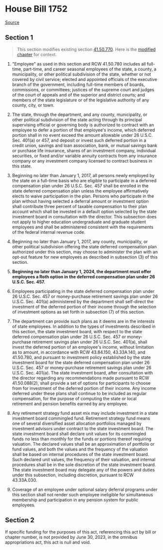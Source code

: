 # House Bill 1752

[Source](http://lawfilesext.leg.wa.gov/biennium/2021-22/Xml/Bills/House%20Bills/1752.xml)
## Section 1
> This section modifies existing section [41.50.770](/rcw/41_public_employment_civil_service_and_pensions/41.50_department_of_retirement_systems.md). Here is the [modified chapter](rcw/41_public_employment_civil_service_and_pensions/41.50_department_of_retirement_systems.md) for context.

1. "Employee" as used in this section and RCW 41.50.780 includes all full-time, part-time, and career seasonal employees of the state, a county, a municipality, or other political subdivision of the state, whether or not covered by civil service; elected and appointed officials of the executive branch of the government, including full-time members of boards, commissions, or committees; justices of the supreme court and judges of the court of appeals and of the superior and district courts; and members of the state legislature or of the legislative authority of any county, city, or town.

2. The state, through the department, and any county, municipality, or other political subdivision of the state acting through its principal supervising official or governing body is authorized to contract with an employee to defer a portion of that employee's income, which deferred portion shall in no event exceed the amount allowable under 26 U.S.C. Sec. 401(a) or 457, and deposit or invest such deferred portion in a credit union, savings and loan association, bank, or mutual savings bank or purchase life insurance, shares of an investment company, individual securities, or fixed and/or variable annuity contracts from any insurance company or any investment company licensed to contract business in this state.

3. Beginning no later than January 1, 2017, all persons newly employed by the state on a full-time basis who are eligible to participate in a deferred compensation plan under 26 U.S.C. Sec. 457 shall be enrolled in the state deferred compensation plan unless the employee affirmatively elects to waive participation in the plan. Persons who participate in the plan without having selected a deferral amount or investment option shall contribute three percent of taxable compensation to their plan account which shall be invested in a default option selected by the state investment board in consultation with the director. This subsection does not apply to higher education undergraduate and graduate student employees and shall be administered consistent with the requirements of the federal internal revenue code.

4. Beginning no later than January 1, 2017, any county, municipality, or other political subdivision offering the state deferred compensation plan authorized under this section, may choose to administer the plan with an opt-out feature for new employees as described in subsection (3) of this section.

5. **Beginning no later than January 1, 2024, the department must offer employees a Roth option in the deferred compensation plan under 26 U.S.C. Sec. 457.**

6. Employees participating in the state deferred compensation plan under 26 U.S.C. Sec. 457 or money-purchase retirement savings plan under 26 U.S.C. Sec. 401(a) administered by the department shall self-direct the investment of the deferred portion of their income through the selection of investment options as set forth in subsection (7) of this section.

7. The department can provide such plans as it deems are in the interests of state employees. In addition to the types of investments described in this section, the state investment board, with respect to the state deferred compensation plan under 26 U.S.C. Sec. 457 or money-purchase retirement savings plan under 26 U.S.C. Sec. 401(a), shall invest the deferred portion of an employee's income, without limitation as to amount, in accordance with RCW 43.84.150, 43.33A.140, and 41.50.780, and pursuant to investment policy established by the state investment board for the state deferred compensation plan under 26 U.S.C. Sec. 457 or money-purchase retirement savings plan under 26 U.S.C. Sec. 401(a). The state investment board, after consultation with the director regarding any recommendations made pursuant to RCW 41.50.088(2), shall provide a set of options for participants to choose from for investment of the deferred portion of their income. Any income deferred under these plans shall continue to be included as regular compensation, for the purpose of computing the state or local retirement and pension benefits earned by any employee.

8. Any retirement strategy fund asset mix may include investment in a state investment board commingled fund. Retirement strategy fund means one of several diversified asset allocation portfolios managed by investment advisors under contract to the state investment board. The state investment board shall declare unit values for its commingled funds no less than monthly for the funds or portions thereof requiring valuation. The declared values shall be an approximation of portfolio or fund values, and both the values and the frequency of the valuation shall be based on internal procedures of the state investment board. Such declared unit values, the frequency of their valuation, and internal procedures shall be in the sole discretion of the state investment board. The state investment board may delegate any of the powers and duties under this subsection, including discretion, pursuant to RCW 43.33A.030.

9. Coverage of an employee under optional salary deferral programs under this section shall not render such employee ineligible for simultaneous membership and participation in any pension system for public employees.


## Section 2
If specific funding for the purposes of this act, referencing this act by bill or chapter number, is not provided by June 30, 2023, in the omnibus appropriations act, this act is null and void.

